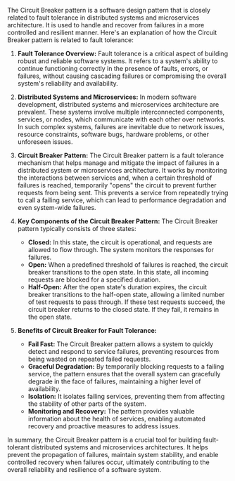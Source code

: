 The Circuit Breaker pattern is a software design pattern that is closely related to fault tolerance in distributed systems and microservices architecture. It is used to handle and recover from failures in a more controlled and resilient manner. Here's an explanation of how the Circuit Breaker pattern is related to fault tolerance:

1. **Fault Tolerance Overview:**
   Fault tolerance is a critical aspect of building robust and reliable software systems. It refers to a system's ability to continue functioning correctly in the presence of faults, errors, or failures, without causing cascading failures or compromising the overall system's reliability and availability.

2. **Distributed Systems and Microservices:**
   In modern software development, distributed systems and microservices architecture are prevalent. These systems involve multiple interconnected components, services, or nodes, which communicate with each other over networks. In such complex systems, failures are inevitable due to network issues, resource constraints, software bugs, hardware problems, or other unforeseen issues.

3. **Circuit Breaker Pattern:**
   The Circuit Breaker pattern is a fault tolerance mechanism that helps manage and mitigate the impact of failures in a distributed system or microservices architecture. It works by monitoring the interactions between services and, when a certain threshold of failures is reached, temporarily "opens" the circuit to prevent further requests from being sent. This prevents a service from repeatedly trying to call a failing service, which can lead to performance degradation and even system-wide failures.

4. **Key Components of the Circuit Breaker Pattern:**
   The Circuit Breaker pattern typically consists of three states:
   - **Closed:** In this state, the circuit is operational, and requests are allowed to flow through. The system monitors the responses for failures.
   - **Open:** When a predefined threshold of failures is reached, the circuit breaker transitions to the open state. In this state, all incoming requests are blocked for a specified duration.
   - **Half-Open:** After the open state's duration expires, the circuit breaker transitions to the half-open state, allowing a limited number of test requests to pass through. If these test requests succeed, the circuit breaker returns to the closed state. If they fail, it remains in the open state.

5. **Benefits of Circuit Breaker for Fault Tolerance:**
   - **Fail Fast:** The Circuit Breaker pattern allows a system to quickly detect and respond to service failures, preventing resources from being wasted on repeated failed requests.
   - **Graceful Degradation:** By temporarily blocking requests to a failing service, the pattern ensures that the overall system can gracefully degrade in the face of failures, maintaining a higher level of availability.
   - **Isolation:** It isolates failing services, preventing them from affecting the stability of other parts of the system.
   - **Monitoring and Recovery:** The pattern provides valuable information about the health of services, enabling automated recovery and proactive measures to address issues.

In summary, the Circuit Breaker pattern is a crucial tool for building fault-tolerant distributed systems and microservices architectures. It helps prevent the propagation of failures, maintain system stability, and enable controlled recovery when failures occur, ultimately contributing to the overall reliability and resilience of a software system.